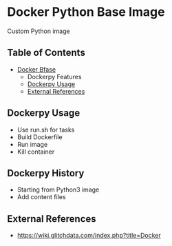 
# Docker Python Base Image

Custom Python image

## Table of Contents
- [Docker Bfase](#dockerpy-history) 
  - Dockerpy Features
  - [Dockerpy Usage](#dockerpy-usage)
  - [External References](#external-references)

## Dockerpy Usage
- Use run.sh for tasks
- Build Dockerfile
- Run image
- Kill container


## Dockerpy History
- Starting from Python3 image
- Add content files


## External References
* https://wiki.glitchdata.com/index.php?title=Docker



